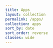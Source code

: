 ```yaml
---
title: Apps
layout: collection
permalink: /apps/
collection: apps
sort_by: date
sort_order: reverse
classes: wide
---
```


